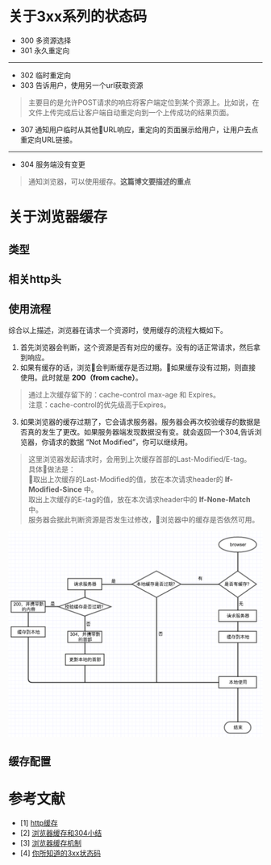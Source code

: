 # 关于3xx系列的状态码
* 300 多资源选择
* 301 永久重定向
---
* 302 临时重定向
* 303 告诉用户，使用另一个url获取资源
> 主要目的是允许POST请求的响应将客户端定位到某个资源上。比如说，在文件上传完成后让客户端自动重定向到一个上传成功的结果页面。
* 307 通知用户临时从其他URL响应，重定向的页面展示给用户，让用户去点重定向URL链接。
---
* 304 服务端没有变更
> 通知浏览器，可以使用缓存。**这篇博文要描述的重点**

# 关于浏览器缓存

## 类型


## 相关http头


## 使用流程
综合以上描述，浏览器在请求一个资源时，使用缓存的流程大概如下。
1. 首先浏览器会判断，这个资源是否有对应的缓存。没有的话正常请求，然后拿到响应。    
2. 如果有缓存的话，浏览会判断缓存是否过期。如果缓存没有过期，则直接使用。此时就是 **200（from cache）**。
>  通过上次缓存留下的：cache-control max-age 和 Expires。     
   注意：cache-control的优先级高于Expires。
3. 如果浏览器的缓存过期了，它会请求服务器。服务器会再次校验缓存的数据是否真的发生了更改。如果服务器端发现数据没有变。就会返回一个304,告诉浏览器，你请求的数据 “Not Modified”，你可以继续用。
>  这里浏览器发起请求时，会用到上次缓存首部的Last-Modified/E-tag。       
具体做法是：        
取出上次缓存的Last-Modified的值，放在本次请求header的 **If-Modified-Since** 中。     
取出上次缓存的E-tag的值，放在本次请求header中的 **If-None-Match** 中。      
服务器会据此判断资源是否发生过修改，浏览器中的缓存是否依然可用。


![浏览器缓存流程图](/images/cache.png)

## 缓存配置








































# 参考文献
* [1] [http缓存](https://aotu.io/notes/2016/09/22/http-caching/)
* [2] [浏览器缓存和304小结](https://www.cnblogs.com/168dongze/p/3641416.html)
* [3] [浏览器缓存机制](http://www.laruence.com/2010/03/05/1332.html?cp=2#comment-6618)
* [4] [你所知道的3xx状态码](https://aotu.io/notes/2016/01/28/3xx-of-http-status/)

